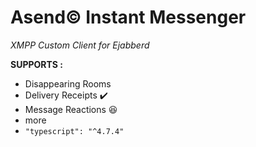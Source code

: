 # Asend©️ Instant Messenger

_XMPP Custom Client for Ejabberd_

**SUPPORTS :**

- Disappearing Rooms
- Delivery Receipts ✔️
- Message Reactions 😆
- more
- `"typescript": "^4.7.4"`
